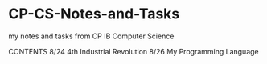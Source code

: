 # CP-CS-Notes-and-Tasks
my notes and tasks from CP IB Computer Science

CONTENTS
8/24   4th Industrial Revolution
8/26   My Programming Language
